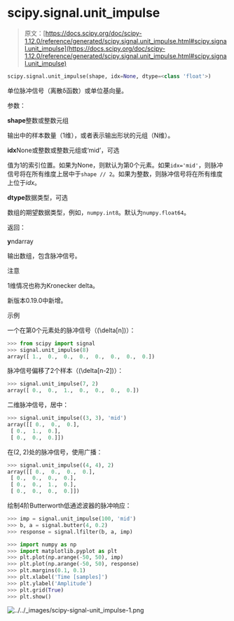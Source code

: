 # scipy.signal.unit_impulse

> 原文：[https://docs.scipy.org/doc/scipy-1.12.0/reference/generated/scipy.signal.unit_impulse.html#scipy.signal.unit_impulse](https://docs.scipy.org/doc/scipy-1.12.0/reference/generated/scipy.signal.unit_impulse.html#scipy.signal.unit_impulse)

```py
scipy.signal.unit_impulse(shape, idx=None, dtype=<class 'float'>)
```

单位脉冲信号（离散δ函数）或单位基向量。

参数：

**shape**整数或整数元组

输出中的样本数量（1维），或者表示输出形状的元组（N维）。

**idx**None或整数或整数元组或‘mid’，可选

值为1的索引位置。如果为None，则默认为第0个元素。如果`idx='mid'`，则脉冲信号将在所有维度上居中于`shape // 2`。如果为整数，则脉冲信号将在所有维度上位于*idx*。

**dtype**数据类型，可选

数组的期望数据类型，例如，`numpy.int8`。默认为`numpy.float64`。

返回：

**y**ndarray

输出数组，包含脉冲信号。

注意

1维情况也称为Kronecker delta。

新版本0.19.0中新增。

示例

一个在第0个元素处的脉冲信号（\(\delta[n]\)）：

```py
>>> from scipy import signal
>>> signal.unit_impulse(8)
array([ 1.,  0.,  0.,  0.,  0.,  0.,  0.,  0.]) 
```

脉冲信号偏移了2个样本（\(\delta[n-2]\)）：

```py
>>> signal.unit_impulse(7, 2)
array([ 0.,  0.,  1.,  0.,  0.,  0.,  0.]) 
```

二维脉冲信号，居中：

```py
>>> signal.unit_impulse((3, 3), 'mid')
array([[ 0.,  0.,  0.],
 [ 0.,  1.,  0.],
 [ 0.,  0.,  0.]]) 
```

在(2, 2)处的脉冲信号，使用广播：

```py
>>> signal.unit_impulse((4, 4), 2)
array([[ 0.,  0.,  0.,  0.],
 [ 0.,  0.,  0.,  0.],
 [ 0.,  0.,  1.,  0.],
 [ 0.,  0.,  0.,  0.]]) 
```

绘制4阶Butterworth低通滤波器的脉冲响应：

```py
>>> imp = signal.unit_impulse(100, 'mid')
>>> b, a = signal.butter(4, 0.2)
>>> response = signal.lfilter(b, a, imp) 
```

```py
>>> import numpy as np
>>> import matplotlib.pyplot as plt
>>> plt.plot(np.arange(-50, 50), imp)
>>> plt.plot(np.arange(-50, 50), response)
>>> plt.margins(0.1, 0.1)
>>> plt.xlabel('Time [samples]')
>>> plt.ylabel('Amplitude')
>>> plt.grid(True)
>>> plt.show() 
```

![../../_images/scipy-signal-unit_impulse-1.png](../Images/aae5d4cb9d5fcf85e791cac1091ff592.png)
